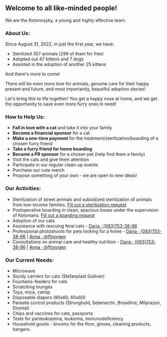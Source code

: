 ## Welcome to all like-minded people!

We are the Kotonosyky, a young and highly effective team.

### About Us:

Since August 31, 2022, in just the first year, we have:

- Sterilized 357 animals (298 of them for free)
- Adopted out 47 kittens and 7 dogs
- Assisted in the adoption of another 25 kittens

And there's more to come!

There will be even more love for animals, genuine care for their happy present and future, and most importantly, beautiful adoption stories!

Let's bring this to life together! You get a happy nose at home, and we get the opportunity to save even more furry ones in need!

### How to Help Us:

- **Fall in love with a cat** and take it into your family
- **Become a financial sponsor** for a cat
- **Make a one-time payment** for the treatment/sterilization/boarding of a chosen furry friend
- **Take a furry friend for home boarding**
- **Become a PR sponsor** for a chosen pet (help find them a family)
- Visit the cats and give them attention
- Participate in our regular clean-up events
- Purchase our cute merch
- Propose something of your own - we are open to new ideas!

### Our Activities:

- Sterilization of street animals and subsidized sterilization of animals from low-income families. [Fill out a sterilization request](https://forms.gle/6FJdnF7M6kt2y9SN6)
- Postoperative boarding in clean, spacious boxes under the supervision of Kotonians. [Fill out a boarding request](https://docs.google.com/forms/d/e/1FAIpQLSe4ku2wu7WAkZ0jZ2bwT3axrziXu-HhClPbBanMJzD20qwaWQ/viewform)
- Adoption of our cats
- Assistance with rescuing feral cats - [Daria · (093)753-38-96](tel:+380937533896)
- Professional photoshoots for pets looking for a home - [Daria · (093)753-38-96](tel:+380937533896) | [Anna · @ffoxygen](https://t.me/ffoxygen)
- Consultations on animal care and healthy nutrition - [Daria · (093)753-38-96](tel:+380937533896) | [Anna · @ffoxygen](https://t.me/ffoxygen)

### Our Current Needs:

- Microwave
- Sturdy carriers for cats (Stefanplast Gulliver)
- Fountains-feeders for cats
- Scratching lounges
- Toys, mice, catnip
- Disposable diapers (90x60, 60x60)
- Parasite control products (Stronghold, Selamectin, Broadline, Milprazon, Drontal)
- Chips and vaccines for cats, passports
- Tests for panleukopenia, leukemia, immunodeficiency
- Household goods - brooms for the floor, gloves, cleaning products, hangers.
